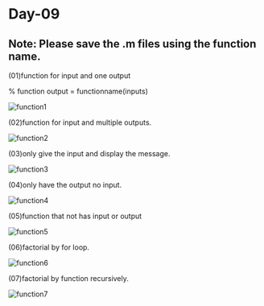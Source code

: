 # Day-09

## Note: Please save the .m files using the function name.

(01)function for input and one output

% function output = functionname(inputs)

![function1](https://github.com/user-attachments/assets/eb57b606-d652-4d1f-b730-c74e5ac323d0)


(02)function for input and multiple outputs.

![function2](https://github.com/user-attachments/assets/ad0e8b16-cb48-483d-96db-9f5f30e458a0)

(03)only give the input and display the message.

![function3](https://github.com/user-attachments/assets/549030c4-41ac-41a2-88e3-a79b6f748e6a)

(04)only have the output no input.

![function4](https://github.com/user-attachments/assets/955225e7-7583-4c8f-8b89-e2fc02e58563)

(05)function that not has input or output

![function5](https://github.com/user-attachments/assets/7fcd632e-ae78-4604-bd2c-26f02ca57811)

(06)factorial by for loop.

![function6](https://github.com/user-attachments/assets/a877baa4-5206-4188-a5da-538fdb86095b)

(07)factorial by function recursively.

![function7](https://github.com/user-attachments/assets/a64dc3cc-921e-45a6-a605-44634e2c3953)







